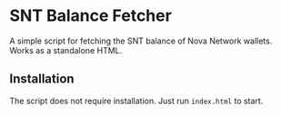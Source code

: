 # SNT Balance Fetcher
A simple script for fetching the SNT balance of Nova Network wallets. Works as a standalone HTML.

## Installation
The script does not require installation. Just run ```index.html``` to start.
